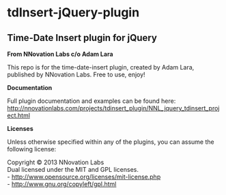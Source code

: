 tdInsert-jQuery-plugin
======================

<h2>Time-Date Insert plugin for jQuery</h2>

<strong>From NNovation Labs c/o Adam Lara</strong>

This repo is for the time-date-insert plugin, created by Adam Lara, published by NNovation Labs. Free to use, enjoy!
<br>

<strong>Documentation</strong>

Full plugin documentation and examples can be found here:
http://nnovationlabs.com/projects/tdinsert_plugin/NNL_jquery_tdinsert_project.html
<br>

<strong>Licenses</strong>

Unless otherwise specified within any of the plugins, you can assume the following license:

Copyright &copy; 2013 NNovation Labs
<br>
Dual licensed under the MIT and GPL licenses.
<br>
    - http://www.opensource.org/licenses/mit-license.php
<br>
    - http://www.gnu.org/copyleft/gpl.html
